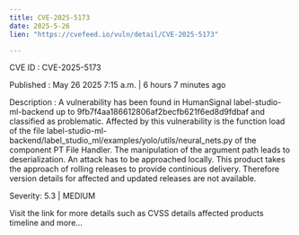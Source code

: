 ```yaml
---
title: CVE-2025-5173
date: 2025-5-26
lien: "https://cvefeed.io/vuln/detail/CVE-2025-5173"

---
```


CVE ID : CVE-2025-5173

Published :  May 26
2025
7:15 a.m. | 6 hours
7 minutes ago

Description : A vulnerability has been found in HumanSignal label-studio-ml-backend up to 9fb7f4aa186612806af2becfb621f6ed8d9fdbaf and classified as problematic. Affected by this vulnerability is the function load of the file label-studio-ml-backend/label_studio_ml/examples/yolo/utils/neural_nets.py of the component PT File Handler. The manipulation of the argument path leads to deserialization. An attack has to be approached locally. This product takes the approach of rolling releases to provide continious delivery. Therefore
version details for affected and updated releases are not available.

Severity: 5.3 | MEDIUM

Visit the link for more details
such as CVSS details
affected products
timeline
and more...
